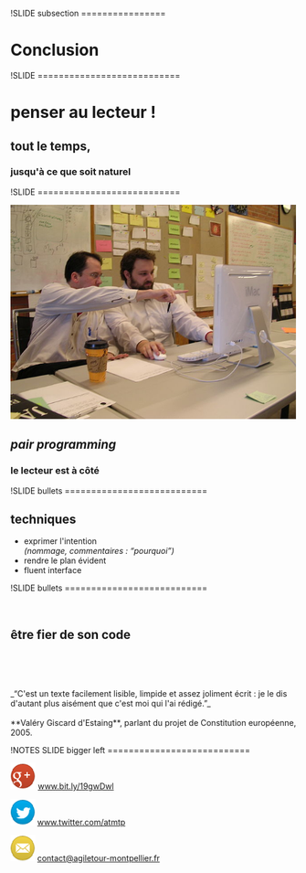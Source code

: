 !SLIDE subsection ================

# Conclusion


!SLIDE ===========================

# <span class="red">penser au lecteur !</span>
## tout le temps,
### jusqu'à ce que soit naturel


!SLIDE ===========================

<img src="data/6-conclusion/640px-Pair_programming_1.jpg" width="500px">

## _pair programming_
### le lecteur est à côté


!SLIDE bullets ===========================

## techniques

* exprimer l'intention <br/><span class="small">_(nommage, commentaires : “pourquoi”)_</span>
* rendre le plan évident
* fluent interface

!SLIDE bullets ===========================

<br/>

## être fier de son code

<br/><br/><br/>
<div class="left">_“C'est un texte facilement lisible, limpide et assez joliment écrit : je le dis d'autant plus aisément que c'est moi qui l'ai rédigé.”_</div>
<br/>
<div class="small">**Valéry Giscard d'Estaing**, parlant du projet de Constitution européenne, 2005.</div>


!NOTES SLIDE bigger left ===========================


![](google-plus.png) www.bit.ly/19gwDwl

![](twitter.png) www.twitter.com/atmtp

![](mail.png) contact@agiletour-montpellier.fr



